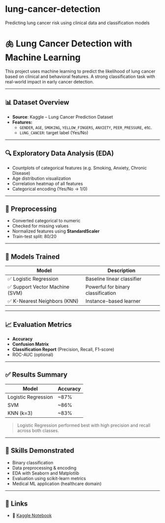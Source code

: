 # lung-cancer-detection
Predicting lung cancer risk using clinical data and classification models
# 🫁 Lung Cancer Detection with Machine Learning

This project uses machine learning to predict the likelihood of lung cancer based on clinical and behavioral features. A strong classification task with real-world impact in early cancer detection.

---

## 📊 Dataset Overview
- **Source**: Kaggle – Lung Cancer Prediction Dataset
- **Features:**
  - `GENDER`, `AGE`, `SMOKING`, `YELLOW_FINGERS`, `ANXIETY`, `PEER_PRESSURE`, etc.
  - `LUNG_CANCER`: target label (Yes/No)

---

## 🔍 Exploratory Data Analysis (EDA)
- Countplots of categorical features (e.g. Smoking, Anxiety, Chronic Disease)
- Age distribution visualization
- Correlation heatmap of all features
- Categorical encoding (Yes/No → 1/0)

---

## 🧼 Preprocessing
- Converted categorical to numeric
- Checked for missing values
- Normalized features using **StandardScaler**
- Train-test split: 80/20

---

## 🧠 Models Trained
| Model                  | Description                         |
|------------------------|-------------------------------------|
| ✅ Logistic Regression | Baseline linear classifier          |
| ✅ Support Vector Machine (SVM) | Powerful for binary classification |
| ✅ K-Nearest Neighbors (KNN)    | Instance-based learner             |

---

## 📈 Evaluation Metrics
- **Accuracy**
- **Confusion Matrix**
- **Classification Report** (Precision, Recall, F1-score)
- ROC-AUC (optional)

---

## ✅ Results Summary
| Model     | Accuracy |
|-----------|----------|
| Logistic Regression | ~87% |
| SVM                | ~86% |
| KNN (k=3)          | ~83% |

> Logistic Regression performed best with high precision and recall across both classes.

---

## 📌 Skills Demonstrated
- Binary classification
- Data preprocessing & encoding
- EDA with Seaborn and Matplotlib
- Evaluation using scikit-learn metrics
- Medical ML application (healthcare domain)

---

## 🔗 Links
- 📘 [Kaggle Notebook](https://www.kaggle.com/code/mahmoudehab6677/lung-cancer-detection)
